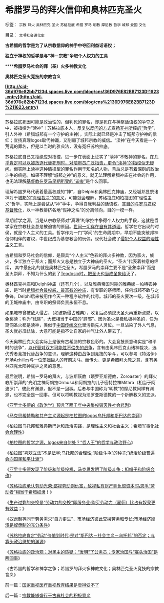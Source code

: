 # 希腊罗马的拜火信仰和奥林匹克圣火

标签： `宗教` `拜火` `奥林匹克` `圣火` `苏格拉底` `希腊` `罗马` `明教` `摩尼教` `哲学` `城邦` `爱国` `文化` 

目录： `文明社会进化史`

**古希腊的哲学是为了从宗教信仰的神手中夺回利益话语权；**

**独立于神权的哲学是与“神－宗教”争取个人权力的工具**

******希腊罗马社会的拜（圣）火多神教文化**

**奥林匹克圣火竞技的宗教含义**

**[http://cid-36d976e82bb7123d.spaces.live.com/blog/cns!36D976E82BB7123D!1623.entry](http://cid-36d976e82bb7123d.spaces.live.com/blog/cns%2136D976E82BB7123D%211623.entry)**

****

苏格拉底死因可能是政治性的，但判死的罪名，却是死在与神祭话语权的争夺之中，被指控为“渎神”！苏格拉底本人，[反复以反问的方式宣扬非神所控的“哲学](../../../2010/5/20/为什么我的观点就是对的？别人是错的？.md)”，引人外神（希腊城邦有一个守护的主神），实际上就已经是冲击了城邦守护神的信仰；宣扬真理logos取代神谶，又削弱了城邦宗教的威信。“渎神”在今天看是一个荒诞的罪名，但是以当时的雅典法，没有冤枉苏格拉底。

苏格拉底自已又拒绝应对指控，进一步在表面上证实了“渎神”不敬神的罪名。[在几乎肯定可以以被放逐代替死刑时，对陪审员广泛指责，更令“渎神”的指控似无疑问](../../../2010/8/3/苏格拉底质疑民主；发明了公务员.md)。但实际上渎神这种情操型的罪名作用于知名的人物，背后总是有着深刻的政治斗争的痕迹。如果不理解“城邦之神”的意义，就无法理解希腊神庙在社会的作用，也无法理解[基督教在罗马早期所受的“迫害”](../../../2010/5/21/基督教个人主义价值观简史.md)是什么回事。

理解希腊罗马代表着最高权威的“神”，自Delphi和奥林匹克神庙，又经城邦显祭诸神对于[城邦的“真理裁决”的意义](../../../2009/3/25/中国式诡辩：疑证从有，君权裁决.md)，可能就会理解，苏格拉底和柏拉图的“理性主义”哲学，实际上是尝试从“神”手中，争得自我利益的话语权。[其目的与罗马君权基督教化](../../../2010/5/21/一神教和多神教的政治利益.md)，以一神教排挤各地“假神之名”的分离倾向，目的一模一样。

早期哲学之源，当是从宗教祭师对“真理”的掌控中争得个人权力的手段，这就是哲学家在宗教社会总是被迫害的原因。[世间一切存在自有其道理](../../../2010/6/15/进化论天人必然合一存在必然合理.md)。哲学在它出现的时侯，就是个人主义的工具。哲学作为一门“学问”的生命周期中，早期不能突破邦神信仰相伴的君权，中世纪成为基督教会的玩偶，现代社会成了[侵犯个人权益的理性主义](../../../2009/11/27/有侵犯人权的哲学，没有不信“人权”的“信仰”.md)工具。

古希腊和罗马社会的信仰，是颇具“个人主义”色彩的拜火多神教，因为家火，族火，多半独立于邦火；而邦火又总是独立于大神庙的圣火。“圣火”代表着神意的绵续，
其中最出名的就是奥林匹克圣火。希腊罗马的崇拜主要不是“圣象崇拜”而是圣火崇拜，不知为什么的到了[Teodosio时，把圣火也当成圣象给灭](../../../2010/5/23/大敌当前基督教罗马在偶象之争中内战分裂.md)了。

奥林匹克神庙和Delphi神庙（还有几个），以及雅典帝国时期的雅典娜－帕特农神庙，是当时[希腊社会最权威、最富有的神庙](../../../2010/5/8/神庙构成了法老时代经济生活中事实上的采邑.md)，有专职的祭师团，任何城邦不敢与之争锋。Delphi后来被用作今天一种程序软件的代号。城邦的圣火要次一级，在城邦的卫城神庙中，由专职的祭师负责永恒不息。

如果城市曾被敌人侵占，（如波斯侵占雅典），收复后必须熄灭圣火再重新点燃，以免亵渎；称为“祛除”，大概相当于中国的“辟邪”。因为圣火是极私极神圣的，任为窥伺圣火都是渎神，类似于[中国传统文化](../../../2009/7/11/以传统文化对抗普世价值观是形同自杀.md)里污损先人灵位。一旦沾染了外人气息，圣火就必须祛除，大意可能是指不让自家的神气让外人带去了。

今天奥林匹克大会实际上是很有古希腊的宗教色彩的。大会竞技原意确实是“和平时的战争”，[以代替对双方可能胜不偿失的战争](../../../2010/6/22/你的实证不是我的实证;实证主义也是理性主义.md)，含有由奥林匹克山诸神裁决，选优秀者竞技代替战争的意识。理解这种由战争到竞技的争斗，可以参考《特洛伊》开场Achilles与一位笨拙巨人的阵前决斗。而传火，更是希腊拜火教之意，含有奥林匹克太阳神庇护之灵的意思。

最后说明，希腊－罗马的拜火，与波斯祆教（琐罗亚斯德教，Zoroaster）的拜火教所崇拜的“光明之神阿胡拉Ormusd和阿胡拉的儿子密特拉神Mithra（相当于阿波罗）”，彼此有渊源，但不是一回事。后者与中国称为“明教”的摩尼教同样有渊源，也不完全是一回事。但可以将明教视为琐罗亚斯德教的一个新解教义的支派。



《[亚里士多德的《政治学》预言了两千年中央集权毁灭性社会悲剧](../../../2010/7/6/亚里士多德的《政治学》预言了两千年中央集权毁灭性.md)》

《[马克思希特勒和共产主义源起是柏拉图的logos乌托邦和斯巴达的崇拜](../../../2010/7/21/理解民主从批判柏拉图和斯巴达开始.md)》

《[柏拉图乌托邦和雅典斯巴达和政治实践，是理性主义和社会主义；希腊军事化社会合理性](../../../2010/7/21/柏拉图的乌托邦就是社会主义.md)》

《[柏拉图的哲学之源，logos来自何处？“哲人王”的哲学与政治野心](../../../2010/8/2/哲人王的政治野心.md)》

《[柏拉图“喜欢立法”不是法学;乌托邦的合理性;“阶级斗争”的种子;“统治阶级普遍会向国民和平让渡”](../../../2010/8/2/柏拉图乌托邦在历史上的合理性和阶级斗争.md)》

《[亚里士多德发现了阶级和阶级投机，马克思发明了阶级斗争；扣帽子和阶级合作](../../../2010/8/2/亚里士多德发现了阶级和阶级投机，马克思发明阶级斗争.md)》

《[苏格拉底承认劳动光荣;鄙视劳动则仇富，敌视私有财产则仇恨资本!马恩毛“劳动者”相当于希腊奴隶](../../../2010/8/2/苏格拉底的劳动观念；鄙视劳动必定仇富.md)！》

《[生产过剩的交换是“劳动力的交换”即服务业;购买劳动力（雇佣）比占有奴隶更有效益](../../../2010/8/2/生产过剩的社会交换本质上是“劳动力的交换”即服务业.md)；》

《[奴隶制等同于劳务需求“自力更生”，市场经济彼此交换劳务和专长;市场经济崩溃是奴隶制的充分条件](../../../2010/8/3/市场经济崩溃是奴隶制的充分条件.md)》

《[苏格拉底肯定“劳动”价值划时代;是对“斯巴达－社会主义－乌托邦”的否定；与寡头政治思想的渊源](../../../2010/8/3/苏格拉底肯定“劳动”价值是划时代，与寡头的渊源.md)》

《[苏格拉底的政治观；对民主的质疑；“发明”了公务员；专家治国与“寡头治国”是两回事](../../../2010/8/3/苏格拉底质疑民主；发明了公务员.md)》

《古希腊的哲学和神学之争；希腊罗的拜火多神教文化；奥林匹克圣火竞技的宗教含义》

前一篇：[国家重视医疗重视教育结果是贵得受不了](../../../2010/8/3/国家重视医疗重视教育结果是贵得受不了.md)

后一篇：[宗教能够盛行于古典社会的积极意义](../../../2010/8/4/宗教能够盛行于古典社会的积极意义.md)